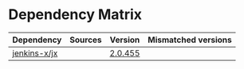 # Dependency Matrix

Dependency | Sources | Version | Mismatched versions
---------- | ------- | ------- | -------------------
[jenkins-x/jx](https://github.com/jenkins-x/jx.git) |  | [2.0.455](https://github.com/jenkins-x/jx/releases/tag/v2.0.455) | 
